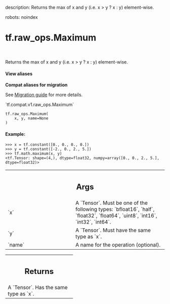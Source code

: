 description: Returns the max of x and y (i.e. x > y ? x : y) element-wise.

robots: noindex

# tf.raw_ops.Maximum

<!-- Insert buttons and diff -->

<table class="tfo-notebook-buttons tfo-api nocontent" align="left">

</table>



Returns the max of x and y (i.e. x > y ? x : y) element-wise.

<section class="expandable">
  <h4 class="showalways">View aliases</h4>
  <p>
<b>Compat aliases for migration</b>
<p>See
<a href="https://www.tensorflow.org/guide/migrate">Migration guide</a> for
more details.</p>
<p>`tf.compat.v1.raw_ops.Maximum`</p>
</p>
</section>

<pre class="devsite-click-to-copy prettyprint lang-py tfo-signature-link">
<code>tf.raw_ops.Maximum(
    x, y, name=None
)
</code></pre>



<!-- Placeholder for "Used in" -->


#### Example:



```
>>> x = tf.constant([0., 0., 0., 0.])
>>> y = tf.constant([-2., 0., 2., 5.])
>>> tf.math.maximum(x, y)
<tf.Tensor: shape=(4,), dtype=float32, numpy=array([0., 0., 2., 5.], dtype=float32)>
```

<!-- Tabular view -->
 <table class="responsive fixed orange">
<colgroup><col width="214px"><col></colgroup>
<tr><th colspan="2"><h2 class="add-link">Args</h2></th></tr>

<tr>
<td>
`x`
</td>
<td>
A `Tensor`. Must be one of the following types: `bfloat16`, `half`, `float32`, `float64`, `uint8`, `int16`, `int32`, `int64`.
</td>
</tr><tr>
<td>
`y`
</td>
<td>
A `Tensor`. Must have the same type as `x`.
</td>
</tr><tr>
<td>
`name`
</td>
<td>
A name for the operation (optional).
</td>
</tr>
</table>



<!-- Tabular view -->
 <table class="responsive fixed orange">
<colgroup><col width="214px"><col></colgroup>
<tr><th colspan="2"><h2 class="add-link">Returns</h2></th></tr>
<tr class="alt">
<td colspan="2">
A `Tensor`. Has the same type as `x`.
</td>
</tr>

</table>

